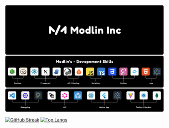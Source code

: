 <img src="modlin.png" alt="Modlin Inc"/>

<img src="skills.png" alt="Devlopment Skills"/>

<img src="others.png" alt="Others"/>

[![GitHub Streak](https://github-readme-streak-stats.herokuapp.com?user=modlin-dev&border_radius=5)](https://git.io/streak-stats) [![Top Langs](https://github-readme-stats.vercel.app/api/top-langs/?username=modlin-dev&layout=compact)](https://github.com/anuraghazra/github-readme-stats)

